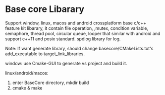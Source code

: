 # Base core Libarary
Support window, linux, macos and android crossplatform base c/c++ feature kit libarary, it contain file operation, ,mutex, condition variable, semaphore, thread pool, circular queue, looper that similar with android and support c++11 and posix standard.
spdlog library for log.
 
Note: If want generate library, should change basecore/CMakeLists.txt's add_executable to target_link_libraries.

window: 
use Cmake-GUI to generate vs project and build it.

linux/android/macos:
1. enter BaseCore directory, mkdir build
2. cmake & make